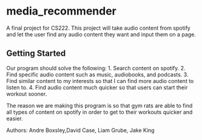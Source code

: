# media_recommender

A final project for CS222. This project will take audio content from spotify and let the user find any audio content they want and input them on a page.
## Getting Started

Our program should solve the following: 1. Search content on spotify. 2. Find specific audio content such as music, audiobooks, and podcasts. 3. Find similar content to my interests so that
I can find more audio content to listen to. 4. Find audio content much quicker so that users can start their workout sooner.

The reason we are making this program is so that gym rats are able to find all types of content on spotify in order to get to their workouts quicker and easier.

Authors: Andre Boxsley,David Case, Liam Grube, Jake King